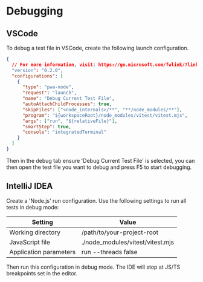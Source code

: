 # Debugging

## VSCode

To debug a test file in VSCode, create the following launch configuration.

```json
{
  // For more information, visit: https://go.microsoft.com/fwlink/?linkid=830387
  "version": "0.2.0",
  "configurations": [
    {
      "type": "pwa-node",
      "request": "launch",
      "name": "Debug Current Test File",
      "autoAttachChildProcesses": true,
      "skipFiles": ["<node_internals>/**", "**/node_modules/**"],
      "program": "${workspaceRoot}/node_modules/vitest/vitest.mjs",
      "args": ["run", "${relativeFile}"],
      "smartStep": true,
      "console": "integratedTerminal"
    }
  ]
}
```

Then in the debug tab ensure 'Debug Current Test File' is selected, you can then open the test file you want to debug and press F5 to start debugging.

## IntelliJ IDEA

Create a 'Node.js' run configuration. Use the following settings to run all tests in debug mode:

Setting | Value
 --- | ---
Working directory | /path/to/your-project-root
JavaScript file | ./node_modules/vitest/vitest.mjs
Application parameters | run --threads false

Then run this configuration in debug mode. The IDE will stop at JS/TS breakpoints set in the editor.

